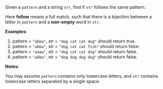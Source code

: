 Given a `pattern` and a string `str`, find if `str` follows the same pattern.

Here **follow** means a full match, such that there is a bijection between a letter in `pattern` and a **non-empty** word in `str`.

**Examples:**

 1. pattern = `"abba"`, str = `"dog cat cat dog"` should return true.
 2. pattern = `"abba"`, str = `"dog cat cat fish"` should return false.
 3. pattern = `"aaaa"`, str = `"dog cat cat dog"` should return false.
 4. pattern = `"abba"`, str = `"dog dog dog dog"` should return false.

**Notes:**

You may assume `pattern` contains only lowercase letters, and `str` contains lowercase letters separated by a single space.
